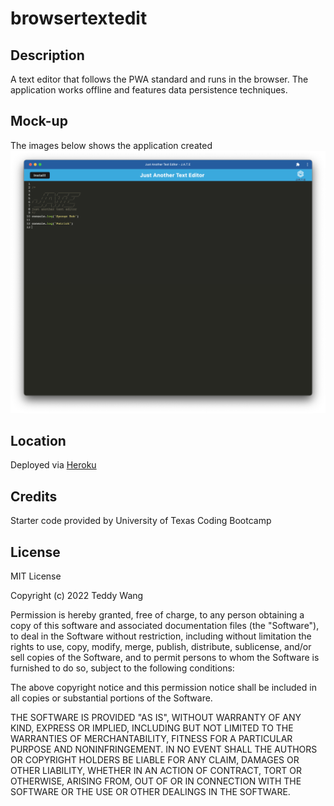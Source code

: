 # browsertextedit

## Description

A text editor that follows the PWA standard and runs in the browser. The application works offline and features data persistence techniques.

## Mock-up

The images below shows the application created
![alt text](assets/JATEdemo.png)

## Location

Deployed via [Heroku](https://safe-shelf-03575.herokuapp.com/)

## Credits

Starter code provided by University of Texas Coding Bootcamp

## License

MIT License

Copyright (c) 2022 Teddy Wang

Permission is hereby granted, free of charge, to any person obtaining a copy
of this software and associated documentation files (the "Software"), to deal
in the Software without restriction, including without limitation the rights
to use, copy, modify, merge, publish, distribute, sublicense, and/or sell
copies of the Software, and to permit persons to whom the Software is
furnished to do so, subject to the following conditions:

The above copyright notice and this permission notice shall be included in all
copies or substantial portions of the Software.

THE SOFTWARE IS PROVIDED "AS IS", WITHOUT WARRANTY OF ANY KIND, EXPRESS OR
IMPLIED, INCLUDING BUT NOT LIMITED TO THE WARRANTIES OF MERCHANTABILITY,
FITNESS FOR A PARTICULAR PURPOSE AND NONINFRINGEMENT. IN NO EVENT SHALL THE
AUTHORS OR COPYRIGHT HOLDERS BE LIABLE FOR ANY CLAIM, DAMAGES OR OTHER
LIABILITY, WHETHER IN AN ACTION OF CONTRACT, TORT OR OTHERWISE, ARISING FROM,
OUT OF OR IN CONNECTION WITH THE SOFTWARE OR THE USE OR OTHER DEALINGS IN THE
SOFTWARE.
